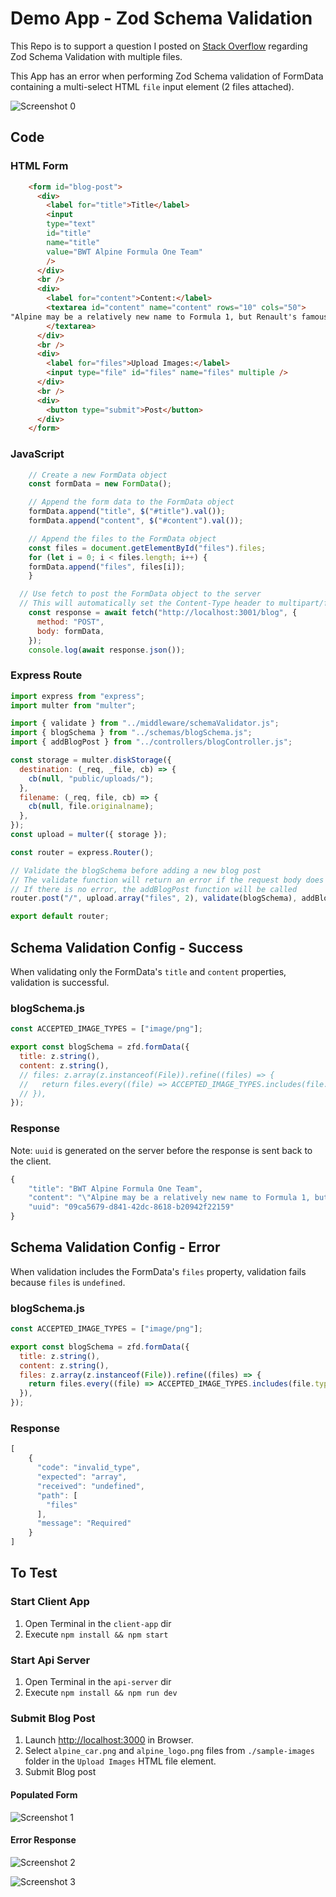 # Demo App - Zod Schema Validation

This Repo is to support a question I posted on [Stack Overflow](https://stackoverflow.com/questions/79494350/zod-schema-validation-of-formdata-with-multiple-files-failing) regarding Zod Schema Validation with multiple files.

This App has an error when performing Zod Schema validation of FormData containing a multi-select HTML `file` input element (2 files attached).

![Screenshot 0](./readme_img/screenshot_0.png)

## Code

### HTML Form

```HTML
    <form id="blog-post">
      <div>
        <label for="title">Title</label>
        <input
        type="text"
        id="title"
        name="title"
        value="BWT Alpine Formula One Team"
        />
      </div>
      <br />
      <div>
        <label for="content">Content:</label>
        <textarea id="content" name="content" rows="10" cols="50">
"Alpine may be a relatively new name to Formula 1, but Renault's famous sportscar arm has plenty of motorsport heritage. The 2021 rebrand of the team marked the next step in Renault's F1 revival, begun in 2016 with the takeover of the then-Lotus squad. Already race winners in their new guise, regular podiums and a tilt at the title must be their next target."
        </textarea>
      </div>
      <br />
      <div>
        <label for="files">Upload Images:</label>
        <input type="file" id="files" name="files" multiple />
      </div>
      <br />
      <div>
        <button type="submit">Post</button>
      </div>
    </form>
```

### JavaScript

```Javascript
    // Create a new FormData object
    const formData = new FormData();

    // Append the form data to the FormData object
    formData.append("title", $("#title").val());
    formData.append("content", $("#content").val());

    // Append the files to the FormData object
    const files = document.getElementById("files").files;
    for (let i = 0; i < files.length; i++) {
    formData.append("files", files[i]);
    }

  // Use fetch to post the FormData object to the server
  // This will automatically set the Content-Type header to multipart/form-data
    const response = await fetch("http://localhost:3001/blog", {
      method: "POST",
      body: formData,
    });
    console.log(await response.json());
```

### Express Route

```Javascript
import express from "express";
import multer from "multer";

import { validate } from "../middleware/schemaValidator.js";
import { blogSchema } from "../schemas/blogSchema.js";
import { addBlogPost } from "../controllers/blogController.js";

const storage = multer.diskStorage({
  destination: (_req, _file, cb) => {
    cb(null, "public/uploads/");
  },
  filename: (_req, file, cb) => {
    cb(null, file.originalname);
  },
});
const upload = multer({ storage });

const router = express.Router();

// Validate the blogSchema before adding a new blog post
// The validate function will return an error if the request body does not match the schema
// If there is no error, the addBlogPost function will be called
router.post("/", upload.array("files", 2), validate(blogSchema), addBlogPost);

export default router;
```

## Schema Validation Config - Success

When validating only the FormData's `title` and `content` properties, validation is successful.

### blogSchema.js

```Javascript
const ACCEPTED_IMAGE_TYPES = ["image/png"];

export const blogSchema = zfd.formData({
  title: z.string(),
  content: z.string(),
  // files: z.array(z.instanceof(File)).refine((files) => {
  //   return files.every((file) => ACCEPTED_IMAGE_TYPES.includes(file.type));
  // }),
});

```

### Response

Note: `uuid` is generated on the server before the response is sent back to the client.

```Javascript
{
    "title": "BWT Alpine Formula One Team",
    "content": "\"Alpine may be a relatively new name to Formula 1, but Renault's famous sportscar arm has plenty of motorsport heritage. The 2021 rebrand of the team marked the next step in Renault's F1 revival, begun in 2016 with the takeover of the then-Lotus squad. Already race winners in their new guise, regular podiums and a tilt at the title must be their next target.\"\r\n          ",
    "uuid": "09ca5679-d841-42dc-8618-b20942f22159"
}
```

## Schema Validation Config - Error

When validation includes the FormData's `files` property, validation fails because `files` is `undefined`.

### blogSchema.js

```Javascript
const ACCEPTED_IMAGE_TYPES = ["image/png"];

export const blogSchema = zfd.formData({
  title: z.string(),
  content: z.string(),
  files: z.array(z.instanceof(File)).refine((files) => {
    return files.every((file) => ACCEPTED_IMAGE_TYPES.includes(file.type));
  }),
});
```

### Response

```Javascript
[
    {
      "code": "invalid_type",
      "expected": "array",
      "received": "undefined",
      "path": [
        "files"
      ],
      "message": "Required"
    }
]
```

## To Test

### Start Client App

1. Open Terminal in the `client-app` dir
2. Execute `npm install && npm start`

### Start Api Server

1. Open Terminal in the `api-server` dir
2. Execute `npm install && npm run dev`

### Submit Blog Post

1. Launch [http://localhost:3000](http://localhost:3000) in Browser.
2. Select `alpine_car.png` and `alpine_logo.png` files from `./sample-images` folder in the `Upload Images` HTML file element.
3. Submit Blog post

#### Populated Form

![Screenshot 1](./readme_img/screenshot_1.png)

#### Error Response

![Screenshot 2](./readme_img/screenshot_2.png)

![Screenshot 3](./readme_img/screenshot_3.png)
